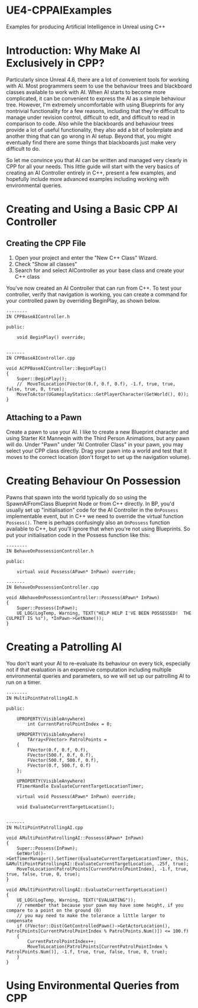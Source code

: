 # UE4-CPPAIExamples

Examples for producing Artificial Intelligence in Unreal using C++

# Introduction: Why Make AI Exclusively in CPP?

Particularly since Unreal 4.6, there are a lot of convenient tools for working with AI.
Most programmers seem to use the behaviour trees and blackboard classes available to work with AI.
When AI starts to become more complicated, it can be convenient to express the AI as a simple behaviour tree.
However, I'm extremely uncomfortable with using Blueprints for any nontrivial functionality for a few reasons, including that they're difficult to manage under revision control, difficult to edit, and difficult to read in comparison to code.
Also while the blackboards and behaviour trees provide a lot of useful functionality, they also add a bit of boilerplate and another thing that can go wrong in AI setup.
Beyond that, you might eventually find there are some things that blackboards just make very difficult to do.

So let me convince you that AI can be written and managed very clearly in CPP for all your needs.
This little guide will start with the very basics of creating an AI Controller entirely in C++, present a few examples, and hopefully include more advanced examples including working with environmental queries.

# Creating and Using a Basic CPP AI Controller

## Creating the CPP File 

1. Open your project and enter the "New C++ Class" Wizard.
1. Check "Show all classes"
1. Search for and select AIController as your base class and create your C++ class

You've now created an AI Controller that can run from C++.
To test your controller, verify that navigation is working, you can create a command for your controlled pawn by overriding BeginPlay, as shown below.

```
--------
IN CPPBaseAIController.h

public:

	void BeginPlay() override;


-------
IN CPPBaseAIController.cpp 

void ACPPBaseAIController::BeginPlay()
{
	Super::BeginPlay();
	//	MoveToLocation(FVector(0.f, 0.f, 0.f), -1.f, true, true, false, true, 0, true);
	MoveToActor(UGameplayStatics::GetPlayerCharacter(GetWorld(), 0));
}
```

## Attaching to a Pawn

Create a pawn to use your AI.
I like to create a new Blueprint character and using Starter Kit Manneqin with the Third Person Animations, but any pawn will do.
Under "Pawn" under "AI Controller Class" in your pawn, you may select your CPP class directly.
Drag your pawn into a world and test that it moves to the correct location (don't forget to set up the navigation volume).

# Creating Behaviour On Possession

Pawns that spawn into the world typically do so using the SpawnAIFromClass Blueprint Node or from C++ directly.
In BP, you'd usually set up "initialisation" code for the AI Controller in the `OnPossess` implementable event, but in C++ we need to override the virtual function `Possess()`.
There is perhaps confusingly also an `OnPossess` function available to C++, but you'll ignore that when you're not using Blueprints.
So put your initialisation code in the Possess function like this:

```
--------
IN BehaveOnPossessionController.h

public:

	virtual void Possess(APawn* InPawn) override;

-------
IN BehaveOnPossessionController.cpp 

void ABehaveOnPossessionController::Possess(APawn* InPawn)
{
	Super::Possess(InPawn);
	UE_LOG(LogTemp, Warning, TEXT("HELP HELP I'VE BEEN POSSESSED!  THE CULPRIT IS %s"), *InPawn->GetName());
}
```

# Creating a Patrolling AI

You don't want your AI to re-evaluate its behaviour on every tick, especially not if that evaluation is an expensive computation including multiple environmental queries and parameters, so we will set up our patrolling AI to run on a timer.

```
--------
IN MultiPointPatrollingAI.h

public:

	UPROPERTY(VisibleAnywhere)
		int CurrentPatrolPointIndex = 0;

	UPROPERTY(VisibleAnywhere)
		TArray<FVector> PatrolPoints =
	{
		FVector(0.f, 0.f, 0.f),
		FVector(500.f, 0.f, 0.f),
		FVector(500.f, 500.f, 0.f),
		FVector(0.f, 500.f, 0.f)
	};

	UPROPERTY(VisibleAnywhere)
	FTimerHandle EvaluateCurrentTargetLocationTimer;

	virtual void Possess(APawn* InPawn) override;

	void EvaluateCurrentTargetLocation();


-------
IN MultiPointPatrollingAI.cpp 

void AMultiPointPatrollingAI::Possess(APawn* InPawn)
{
	Super::Possess(InPawn);
	GetWorld()->GetTimerManager().SetTimer(EvaluateCurrentTargetLocationTimer, this, &AMultiPointPatrollingAI::EvaluateCurrentTargetLocation, .25f, true);
	MoveToLocation(PatrolPoints[CurrentPatrolPointIndex], -1.f, true, true, false, true, 0, true);
}

void AMultiPointPatrollingAI::EvaluateCurrentTargetLocation()
{
	UE_LOG(LogTemp, Warning, TEXT("EVALUATING"));
	// remember that because your pawn may have some height, if you compare to a point on the ground (0)
	// you may need to make the tolerance a little larger to compensate
	if (FVector::Dist(GetControlledPawn()->GetActorLocation(), PatrolPoints[CurrentPatrolPointIndex % PatrolPoints.Num()]) <= 100.f)
	{
		CurrentPatrolPointIndex++;
		MoveToLocation(PatrolPoints[CurrentPatrolPointIndex % PatrolPoints.Num()], -1.f, true, true, false, true, 0, true);
	}
}
```

# Using Environmental Queries from CPP


